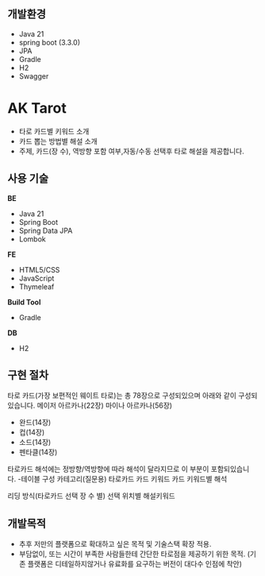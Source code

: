 ## 개발환경
- Java 21
- spring boot (3.3.0)
- JPA
- Gradle
- H2
- Swagger

# AK Tarot
- 타로 카드별 키워드 소개
- 카드 뽑는 방법별 해설 소개
- 주제, 카드(장 수), 역방향 포함 여부,자동/수동 선택후 타로 해설을 제공합니다.

## 사용 기술
<b>BE</b>
- Java 21
- Spring Boot
- Spring Data JPA
- Lombok

<b>FE</b>
- HTML5/CSS
- JavaScript
- Thymeleaf

<b>Build Tool</b>
- Gradle

<b>DB</b>
- H2

## 구현 절차
타로 카드(가장 보편적인 웨이트 타로)는 총 78장으로 구성되있으며 아래와 같이 구성되있습니다.
메이저 아르카나(22장)
마이나 아르카나(56장)
- 완드(14장)
- 컵(14장)
- 소드(14장)
- 펜타클(14장)

타로카드 해석에는 정방향/역방향에 따라 해석이 달라지므로 이 부분이 포함되있습니다.
-테이블 구성
카테고리(질문용)
타로카드
    카드 키워드
        카드 키워드별 해석

리딩 방식(타로카드 선택 장 수 별)
  선택 위치별 해설키워드

## 개발목적
- 추후 저만의 플랫폼으로 확대하고 싶은 목적 및 기술스택 확장 적용.
- 부담없이, 또는 시간이 부족한 사람들한테 간단한 타로점을 제공하기 위한 목적. (기존 플랫폼은 디테일하지않거나 유료화를 요구하는 버전이 대다수 인점에 착안)
